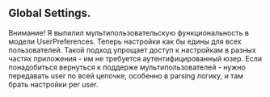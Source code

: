 Global Settings.
-------------

Внимание! Я выпилил мультипользовательскую функциональность в модели UserPreferences.
Теперь настройки как бы едины для всех пользователей. 
Такой подход упрощает доступ к настройкам в разных частях приложения - им не требуется аутентифицированный юзер.
Если понадобиться вернуться к поддерже мультипользователей - нужно передавать user по всей цепочке, особенно в parsing логику,
и там брать настройки per user.
